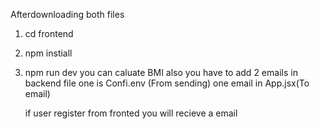 Afterdownloading both files
1) cd frontend
2) npm instiall
3) npm run dev
   you can caluate BMI also you have to add 2 emails in backend file one is
    Confi.env (From sending) one email in App.jsx(To email)

   if user register from fronted you will recieve a email 
